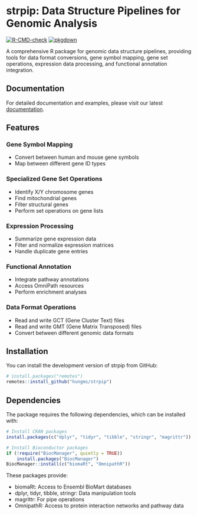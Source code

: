 # strpip: Data Structure Pipelines for Genomic Analysis
[![R-CMD-check](https://github.com/hungms/strpip/workflows/R-CMD-check/badge.svg)](https://github.com/hungms/strpip/actions)
[![pkgdown](https://github.com/hungms/strpip/workflows/pkgdown/badge.svg)](https://github.com/hungms/strpip/actions)

A comprehensive R package for genomic data structure pipelines, providing tools for data format conversions, gene symbol mapping, gene set operations, expression data processing, and functional annotation integration.

## Documentation

For detailed documentation and examples, please visit our latest [documentation](https://hungms.github.io/strpip/).


## Features

### Gene Symbol Mapping
- Convert between human and mouse gene symbols
- Map between different gene ID types

### Specialized Gene Set Operations
- Identify X/Y chromosome genes
- Find mitochondrial genes
- Filter structural genes
- Perform set operations on gene lists

### Expression Processing
- Summarize gene expression data
- Filter and normalize expression matrices
- Handle duplicate gene entries

### Functional Annotation
- Integrate pathway annotations
- Access OmniPath resources
- Perform enrichment analyses

### Data Format Operations
- Read and write GCT (Gene Cluster Text) files
- Read and write GMT (Gene Matrix Transposed) files
- Convert between different genomic data formats

## Installation

You can install the development version of strpip from GitHub:

```r
# install.packages("remotes")
remotes::install_github("hungms/strpip")
```

## Dependencies

The package requires the following dependencies, which can be installed with:

```r
# Install CRAN packages
install.packages(c("dplyr", "tidyr", "tibble", "stringr", "magrittr"))

# Install Bioconductor packages
if (!require("BiocManager", quietly = TRUE))
    install.packages("BiocManager")
BiocManager::install(c("biomaRt", "OmnipathR"))
```

These packages provide:
- biomaRt: Access to Ensembl BioMart databases
- dplyr, tidyr, tibble, stringr: Data manipulation tools
- magrittr: For pipe operations
- OmnipathR: Access to protein interaction networks and pathway data



